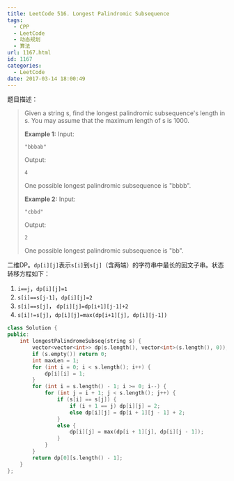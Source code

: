 ```yaml
---
title: LeetCode 516. Longest Palindromic Subsequence
tags:
  - CPP
  - LeetCode
  - 动态规划
  - 算法
url: 1167.html
id: 1167
categories:
  - LeetCode
date: 2017-03-14 18:00:49
---
```

题目描述：

> Given a string s, find the longest palindromic subsequence's length in s. You may assume that the maximum length of s is 1000.
>
> **Example 1:**
> Input:
>
> ```
> "bbbab"
>
> ```
>
> Output:
>
> ```
> 4
>
> ```
>
> One possible longest palindromic subsequence is "bbbb".
>
> **Example 2:**
> Input:
>
> ```
> "cbbd"
>
> ```
>
> Output:
>
> ```
> 2
>
> ```
>
> One possible longest palindromic subsequence is "bb".

二维DP。`dp[i][j]`表示`s[i]`到`s[j]`（含两端）的字符串中最长的回文子串。状态转移方程如下：

1. `i==j`，`dp[i][j]=1`
2. `s[i]==s[j-1]`，`dp[i][j]=2`
3. `s[i]==s[j]`， `dp[i][j]=dp[i+1][j-1]+2`
4. `s[i]!=s[j]`，`dp[i][j]=max(dp[i+1][j], dp[i][j-1])`

```cpp
class Solution {
public:
    int longestPalindromeSubseq(string s) {
        vector<vector<int>> dp(s.length(), vector<int>(s.length(), 0));
        if (s.empty()) return 0;
        int maxLen = 1;
        for (int i = 0; i < s.length(); i++) {
            dp[i][i] = 1;
        }
        for (int i = s.length() - 1; i >= 0; i--) {
            for (int j = i + 1; j < s.length(); j++) {
                if (s[i] == s[j]) {
                    if (i + 1 == j) dp[i][j] = 2;
                    else dp[i][j] = dp[i + 1][j - 1] + 2;
                }
                else {
                    dp[i][j] = max(dp[i + 1][j], dp[i][j - 1]);
                }
            }
        }
        return dp[0][s.length() - 1];
    }
};
```

